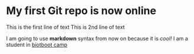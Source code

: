 # My first Git repo is now online
This is the first line of text
This is 2nd line of text

I am going to use **markdown** syntax from now on because it is _cool!_
I am a student in [biotboot camp](http://dcmb-courses.github.io/bioinf606-2019)
